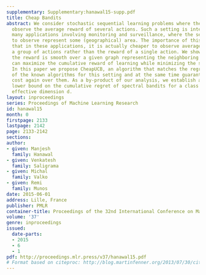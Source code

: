 ```yaml
---
supplementary: Supplementary:hanawal15-supp.pdf
title: Cheap Bandits
abstract: We consider stochastic sequential learning problems where the learner can
  observe the average reward of several actions. Such a setting is interesting in
  many applications involving monitoring and surveillance, where the set of the actions
  to observe represent some (geographical) area. The importance of this setting is
  that in these applications, it is actually cheaper to observe average reward of
  a group of actions rather than the reward of a single action. We show that when
  the reward is smooth over a given graph representing the neighboring actions, we
  can maximize the cumulative reward of learning while minimizing the sensing cost.
  In this paper we propose CheapUCB, an algorithm that matches the regret guarantees
  of the known algorithms for this setting and at the same time guarantees a linear
  cost again over them. As a by-product of our analysis, we establish a Ω(\sqrt(dT))
  lower bound on the cumulative regret of spectral bandits for a class of graphs with
  effective dimension d.
layout: inproceedings
series: Proceedings of Machine Learning Research
id: hanawal15
month: 0
firstpage: 2133
lastpage: 2142
page: 2133-2142
sections: 
author:
- given: Manjesh
  family: Hanawal
- given: Venkatesh
  family: Saligrama
- given: Michal
  family: Valko
- given: Remi
  family: Munos
date: 2015-06-01
address: Lille, France
publisher: PMLR
container-title: Proceedings of the 32nd International Conference on Machine Learning
volume: '37'
genre: inproceedings
issued:
  date-parts:
  - 2015
  - 6
  - 1
pdf: http://proceedings.mlr.press/v37/hanawal15.pdf
# Format based on citeproc: http://blog.martinfenner.org/2013/07/30/citeproc-yaml-for-bibliographies/
---
```

